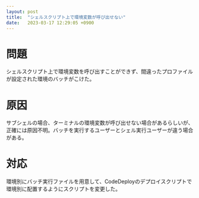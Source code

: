 ```yaml
---
layout: post
title:  "シェルスクリプト上で環境変数が呼び出せない"
date:   2023-03-17 12:29:05 +0900
---
```


# 問題
シェルスクリプト上で環境変数を呼び出すことができず、間違ったプロファイルが設定された環境のバッチがこけた。

# 原因
サブシェルの場合、ターミナルの環境変数が呼び出せない場合があるらしいが、正確には原因不明。バッチを実行するユーザーとシェル実行ユーザーが違う場合がある。

# 対応
環境別にバッチ実行ファイルを用意して、CodeDeployのデプロイスクリプトで環境別に配置するようにスクリプトを変更した。